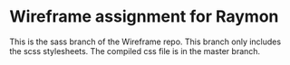 # Wireframe assignment for Raymon
This is the sass branch of the Wireframe repo.
This branch only includes the scss stylesheets.
The compiled css file is in the master branch.
